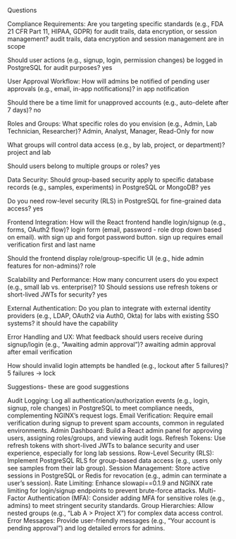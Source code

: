 Questions

Compliance Requirements:
Are you targeting specific standards (e.g., FDA 21 CFR Part 11, HIPAA, GDPR) for audit trails, data encryption, or session management?
audit trails, data encryption and session management are in scope

Should user actions (e.g., signup, login, permission changes) be logged in PostgreSQL for audit purposes?
yes

User Approval Workflow:
How will admins be notified of pending user approvals (e.g., email, in-app notifications)?
in app notification

Should there be a time limit for unapproved accounts (e.g., auto-delete after 7 days)?
no

Roles and Groups:
What specific roles do you envision (e.g., Admin, Lab Technician, Researcher)?
Admin, Analyst, Manager, Read-Only for now

What groups will control data access (e.g., by lab, project, or department)?
project and lab

Should users belong to multiple groups or roles?
yes

Data Security:
Should group-based security apply to specific database records (e.g., samples, experiments) in PostgreSQL or MongoDB?
yes

Do you need row-level security (RLS) in PostgreSQL for fine-grained data access?
yes

Frontend Integration:
How will the React frontend handle login/signup (e.g., forms, OAuth2 flow)?
login form (email, password - role drop down based on email). with sign up and forgot password button. sign up requires email verification first and last name

Should the frontend display role/group-specific UI (e.g., hide admin features for non-admins)?
role

Scalability and Performance:
How many concurrent users do you expect (e.g., small lab vs. enterprise)?
10
Should sessions use refresh tokens or short-lived JWTs for security?
yes

External Authentication:
Do you plan to integrate with external identity providers (e.g., LDAP, OAuth2 via Auth0, Okta) for labs with existing SSO systems?
it should have the capability

Error Handling and UX:
What feedback should users receive during signup/login (e.g., “Awaiting admin approval”)?
awaiting admin approval after email verification

How should invalid login attempts be handled (e.g., lockout after 5 failures)?
5 failures -> lock

Suggestions- these are good suggestions

Audit Logging: Log all authentication/authorization events (e.g., login, signup, role changes) in PostgreSQL to meet compliance needs, complementing NGINX’s request logs.
Email Verification: Require email verification during signup to prevent spam accounts, common in regulated environments.
Admin Dashboard: Build a React admin panel for approving users, assigning roles/groups, and viewing audit logs.
Refresh Tokens: Use refresh tokens with short-lived JWTs to balance security and user experience, especially for long lab sessions.
Row-Level Security (RLS): Implement PostgreSQL RLS for group-based data access (e.g., users only see samples from their lab group).
Session Management: Store active sessions in PostgreSQL or Redis for revocation (e.g., admin can terminate a user’s session).
Rate Limiting: Enhance slowapi==0.1.9 and NGINX rate limiting for login/signup endpoints to prevent brute-force attacks.
Multi-Factor Authentication (MFA): Consider adding MFA for sensitive roles (e.g., admins) to meet stringent security standards.
Group Hierarchies: Allow nested groups (e.g., “Lab A > Project X”) for complex data access control.
Error Messages: Provide user-friendly messages (e.g., “Your account is pending approval”) and log detailed errors for admins.